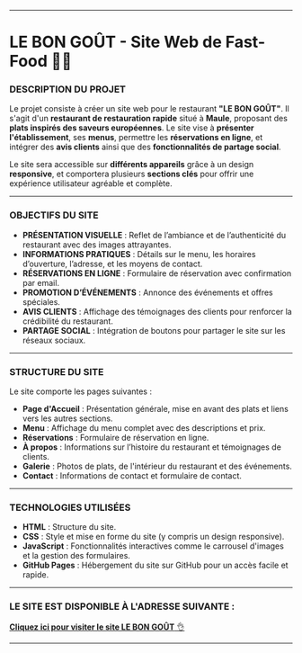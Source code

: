 
---

# **LE BON GOÛT - Site Web de Fast-Food** 🍔🍟

### **DESCRIPTION DU PROJET**
Le projet consiste à créer un site web pour le restaurant **"LE BON GOÛT"**. Il s'agit d'un **restaurant de restauration rapide** situé à **Maule**, proposant des **plats inspirés des saveurs européennes**. Le site vise à **présenter l'établissement**, ses **menus**, permettre les **réservations en ligne**, et intégrer des **avis clients** ainsi que des **fonctionnalités de partage social**.

Le site sera accessible sur **différents appareils** grâce à un design **responsive**, et comportera plusieurs **sections clés** pour offrir une expérience utilisateur agréable et complète.

---

### **OBJECTIFS DU SITE**

- **PRÉSENTATION VISUELLE** : Reflet de l’ambiance et de l’authenticité du restaurant avec des images attrayantes.
- **INFORMATIONS PRATIQUES** : Détails sur le menu, les horaires d’ouverture, l’adresse, et les moyens de contact.
- **RÉSERVATIONS EN LIGNE** : Formulaire de réservation avec confirmation par email.
- **PROMOTION D’ÉVÉNEMENTS** : Annonce des événements et offres spéciales.
- **AVIS CLIENTS** : Affichage des témoignages des clients pour renforcer la crédibilité du restaurant.
- **PARTAGE SOCIAL** : Intégration de boutons pour partager le site sur les réseaux sociaux.

---

### **STRUCTURE DU SITE**

Le site comporte les pages suivantes :

- **Page d'Accueil** : Présentation générale, mise en avant des plats et liens vers les autres sections.
- **Menu** : Affichage du menu complet avec des descriptions et prix.
- **Réservations** : Formulaire de réservation en ligne.
- **À propos** : Informations sur l’histoire du restaurant et témoignages de clients.
- **Galerie** : Photos de plats, de l'intérieur du restaurant et des événements.
- **Contact** : Informations de contact et formulaire de contact.

---

### **TECHNOLOGIES UTILISÉES**

- **HTML** : Structure du site.
- **CSS** : Style et mise en forme du site (y compris un design responsive).
- **JavaScript** : Fonctionnalités interactives comme le carrousel d'images et la gestion des formulaires.
- **GitHub Pages** : Hébergement du site sur GitHub pour un accès facile et rapide.

---

### **LE SITE EST DISPONIBLE À L'ADRESSE SUIVANTE** :

[**Cliquez ici pour visiter le site LE BON GOÛT** 👌](https://safidial.github.io/Projet-site-web-d-un-fast-food-/)

---

